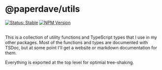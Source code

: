# @paperdave/utils

<div>
<a href="https://github.com/paperdave/various#project-status-meaning"><img alt="Status: Stable" src="https://img.shields.io/badge/status-stable-brightgreen"></a>
<a href="https://www.npmjs.com/package/@paperdave/utils"><img alt="NPM Version" src="https://img.shields.io/npm/v/@paperdave/utils.svg?label=latest%20release"></a>
</div>
<br>

This is a collection of utility functions and TypeScript types that I use in my other packages. Most of the functions and types are documented with TSDoc, but at some point I'll get a website or markdown documentation for them.

Everything is exported at the top level for optimial tree-shaking.
